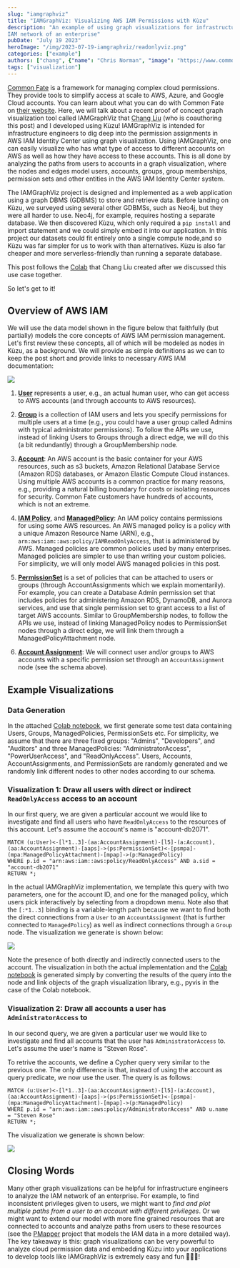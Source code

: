 ```yaml
---
slug: "iamgraphviz"
title: "IAMGraphViz: Visualizing AWS IAM Permissions with Kùzu"
description: "An example of using graph visualizations for infrastructure engineers to analyze the 
IAM network of an enterprise"
pubDate: "July 19 2023"
heroImage: "/img/2023-07-19-iamgraphviz/readonlyviz.png"
categories: ["example"]
authors: ["chang", {"name": "Chris Norman", "image": "https://www.commonfate.io/_next/image?url=%2Fheadshots%2Fchris.jpg&w=3840&q=75", "bio": "Commonfate"}]
tags: ["visualization"]
---
```


[Common Fate](https://www.commonfate.io/)  is a framework for managing complex cloud permissions. They provide tools to simplify access at scale to AWS, Azure, and Google Cloud accounts. You can learn about what you can do with Common Fate on [their website](https://www.commonfate.io/). Here, we will talk about a recent proof of concept graph visualization tool called IAMGraphViz that [Chang Liu](https://www.linkedin.com/in/mewim/) (who is coauthoring this post) and I developed using Kùzu! IAMGraphViz is intended for infrastructure engineers to dig deep into the permission assignments in AWS IAM Identity Center using graph visualization. Using IAMGraphViz, one can easily visualize who has what type of access to different accounts on AWS as well as how they have access to these accounts. This is all done by analyzing the paths from users to accounts in a graph visualization, where the nodes and edges model users, accounts, groups, group memberships, permission sets and other entities in the AWS IAM Identity Center system.

The IAMGraphViz project is designed and implemented as a web application using a graph DBMS (GDBMS) to store and retrieve data. Before landing on Kùzu, we surveyed using several other GDBMSs, such as Neo4j, but they were all harder to use. Neo4j, for example, requires hosting a separate database. We then discovered Kùzu, which only required a `pip install` and import statement and we could simply embed it into our application. In this project our datasets could fit entirely onto a single compute node,and so Kùzu was far simpler for us to work with than alternatives. Kùzu is also far cheaper and more serverless-friendly than running a separate database.

This post follows the [Colab](https://colab.research.google.com/drive/1fotlNnOj1FGad6skBG7MRrHVdHd3jIl6) that Chang Liu created after we discussed this use case together.

So let's get to it!

## Overview of AWS IAM

We will use the data model shown in the figure below that faithfully (but partially) models the
core concepts of AWS IAM permission management. Let's first review these concepts, all
of which will be modeled as nodes in Kùzu, as a background.
We will provide as simple definitions as we can to keep the post short and provide links
to necessary AWS IAM documentation: 

![](/img/2023-07-19-iamgraphviz/schema.png)

1. **[User](https://docs.aws.amazon.com/IAM/latest/UserGuide/id_users.html)** represents a 
user, e.g., an actual human user, who can get access to AWS accounts (and through accounts to AWS resources).

2. **[Group](https://docs.aws.amazon.com/IAM/latest/UserGuide/id_groups.html)** is a collection of IAM users and lets you specify permissions for multiple users at a time (e.g., you could have a user group called Admins with typical administrator permissions).
To follow the APIs we use, instead of linking Users to Groups through a direct edge, we will do this (a bit redundantly) through a GroupMembership node.

3. **[Account](https://docs.aws.amazon.com/organizations/latest/userguide/orgs_getting-started_concepts.html#account)**: An AWS account is the basic container for your AWS resources, such as s3 buckets,
Amazon Relational Database Service (Amazon RDS) databases, or Amazon Elastic Compute Cloud instances.
Using multiple AWS accounts is a common practice for many reasons, e.g., providing a natural billing boundary for costs or isolating resources for security. Common Fate customers have hundreds of 
accounts, which is not an extreme.

4. **[IAM Policy](https://docs.aws.amazon.com/IAM/latest/UserGuide/access_policies.html)**, and **[ManagedPolicy](https://docs.aws.amazon.com/IAM/latest/UserGuide/access_policies_managed-vs-inline.html#aws-managed-policies)**: An IAM policy contains permissions for using some AWS resources. An AWS managed policy is a policy with a unique Amazon Resource Name (ARN), e.g., `arn:aws:iam::aws:policy/IAMReadOnlyAccess`, that is administered by AWS. Managed policies are common policies used by many enterprises. Managed policies are simpler to use than writing your custom policies. 
For simplicity, we will only model AWS managed policies in this post.

5. **[PermissionSet](https://docs.aws.amazon.com/singlesignon/latest/userguide/permissionsetsconcept.html)** is a set of policies that can be attached to users or groups (through AccountAssignments which we explain momentarily). For example, you can create a Database Admin permission set that includes policies for administering Amazon RDS, DynamoDB, and Aurora services, and use that single permission set to grant access to a list of target AWS accounts. Similar to GroupMembership nodes, to follow the APIs we use, instead of linking ManagedPolicy nodes to PermissionSet nodes through a direct edge, we will link them through a ManagedPolicyAttachment node.

6. **[Account Assignment](https://aws.amazon.com/about-aws/whats-new/2020/09/aws-single-sign-on-adds-account-assignment-apis-and-aws-cloudformation-support-to-automate-multi-account-access-management/)**: We will connect user and/or groups to AWS accounts with a specific permission set through an `AccountAssignment` node (see the schema above). 

## Example Visualizations

### Data Generation
In the attached [Colab notebook](https://colab.research.google.com/drive/1fotlNnOj1FGad6skBG7MRrHVdHd3jIl6), we first generate some test data
containing Users, Groups, ManagedPolicies, PermissionSets etc. For simplicity, we assume that there are three fixed groups: "Admins", "Developers", and "Auditors" and three ManagedPolicies: "AdministratorAccess", "PowerUserAccess", and "ReadOnlyAccess". Users, Accounts, 
AccountAssignments, and PermissionSets are randomly generated and we randomly link different nodes to
other nodes according to our schema.

### Visualization 1: Draw all users with direct or indirect `ReadOnlyAccess` access to an account

In our first query, we are given a particular account we would like to investigate and find
all users who have `ReadOnlyAccess` to the resources of this account. Let's assume
the account's name is "account-db2071".

```cypher
MATCH (u:User)<-[l*1..3]-(aa:AccountAssignment)-[l5]-(a:Account),
(aa:AccountAssignment)-[aaps]->(ps:PermissionSet)<-[psmpa]-(mpa:ManagedPolicyAttachment)-[mpap]->(p:ManagedPolicy)
WHERE p.id = "arn:aws:iam::aws:policy/ReadOnlyAccess" AND a.sid = "account-db2071"
RETURN *;
```

In the actual IAMGraphViz implementation, we template this query with two parameters, one for the 
account ID, and one for the managed policy, which users pick interactively by selecting from
a dropdown menu.
Note also that the `[:*1..3]` binding is a variable-length path because we want to find
both the direct connections from a `User` to an `AccountAssignment` (that is further connected to
`ManagedPolicy`) as well as 
indirect connections through a `Group` node. The visualization we generate is shown below:

![](/img/2023-07-19-iamgraphviz/readonlyviz.png)

Note the presence of both directly and indirectly connected users to the account.
The visualization in both the actual implementation and the [Colab notebook](https://colab.research.google.com/drive/1fotlNnOj1FGad6skBG7MRrHVdHd3jIl6) is generated simply 
by converting the results of the query into the node and link objects of the graph visualization library,
e.g., pyvis in the case of the Colab notebook.

### Visualization 2: Draw all accounts a user has `AdministratorAccess` to

In our second query, we are given a particular user we would like to investigate and find all accounts that the user has `AdministratorAccess` to. Let's assume the user's name is "Steven Rose". 

To retrive the accounts, we define a Cypher query very similar to the previous one. The only difference is that, instead of using the account as query predicate, we now use the user. The query is as follows:

```cypher
MATCH (u:User)<-[l*1..3]-(aa:AccountAssignment)-[l5]-(a:Account),
(aa:AccountAssignment)-[aaps]->(ps:PermissionSet)<-[psmpa]-(mpa:ManagedPolicyAttachment)-[mpap]->(p:ManagedPolicy)
WHERE p.id = "arn:aws:iam::aws:policy/AdministratorAccess" AND u.name = "Steven Rose"
RETURN *;
```

The visualization we generate is shown below:

![](/img/2023-07-19-iamgraphviz/adminviz.png)

## Closing Words
Many other graph visualizations can be helpful for infrastructure engineers to analyze the 
IAM network of an enterprise. For example, to find inconsistent privileges given to users,
we might want to *find and plot multiple paths from a user to an account with different privileges*.
Or we might want to extend our model with more fine grained resources that are connected to accounts
and analyze paths from users to these resources (see the [PMapper](https://github.com/nccgroup/PMapper) project that models the IAM data in a more detailed way). The key takeaway is this: graph visualizations can be very powerful to analyze cloud permission data and embedding Kùzu into your applications
to develop tools like IAMGraphViz is extremely easy and fun 🥳🙌💪!

